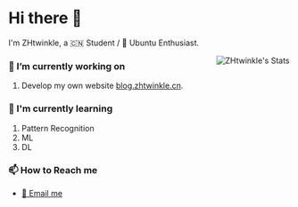 
# Hi there :wave:

I'm ZHtwinkle, a :cn: Student / :penguin: Ubuntu Enthusiast.

<img  src="https://github-readme-stats-nine-black-27.vercel.app/api?username=ZHtwinkle&theme=onedark&show_icons=true" alt="ZHtwinkle's Stats" align="right"/>

### :telescope: I’m currently working on

1. Develop my own website [blog.zhtwinkle.cn](https://blog.zhtwinkle.cn).

### :seedling: I'm currently learning

1. Pattern Recognition
2. ML
3. DL

### :mailbox: How to Reach me

- [:email: Email me](mailto:ZHtwinkle@outlook.com)
